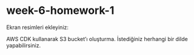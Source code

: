 # week-6-homework-1

Ekran resimleri ekleyiniz:

AWS CDK kullanarak S3 bucket’ı oluşturma. İstediğiniz herhangi bir dilde yapabilirsiniz.
